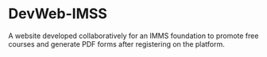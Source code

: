 # DevWeb-IMSS
A website developed collaboratively for an IMMS foundation to promote free courses and generate PDF forms after registering on the platform.
